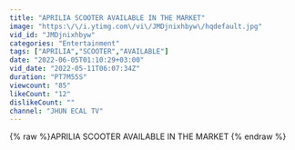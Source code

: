 ```yaml
---
title: "APRILIA SCOOTER AVAILABLE IN THE MARKET"
image: "https:\/\/i.ytimg.com\/vi\/JMDjnixhbyw\/hqdefault.jpg"
vid_id: "JMDjnixhbyw"
categories: "Entertainment"
tags: ["APRILIA","SCOOTER","AVAILABLE"]
date: "2022-06-05T01:10:29+03:00"
vid_date: "2022-05-11T06:07:34Z"
duration: "PT7M55S"
viewcount: "85"
likeCount: "12"
dislikeCount: ""
channel: "JHUN ECAL TV"
---
```

{% raw %}APRILIA SCOOTER AVAILABLE IN THE MARKET {% endraw %}
